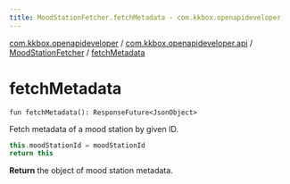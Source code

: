 ```yaml
---
title: MoodStationFetcher.fetchMetadata - com.kkbox.openapideveloper
---
```


[com.kkbox.openapideveloper](../../index.html) / [com.kkbox.openapideveloper.api](../index.html) / [MoodStationFetcher](index.html) / [fetchMetadata](.)

# fetchMetadata

`fun fetchMetadata(): ResponseFuture<JsonObject>`

Fetch metadata of a mood station by given ID.

``` kotlin
this.moodStationId = moodStationId
return this
```

**Return**
the object of mood station metadata.

